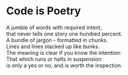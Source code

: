 # Code is Poetry 
A jumble of words with required intent,  
that never tells one story one hundred percent.  
A bundle of jargon - formatted in chunks.  
Lines and lines stacked up like bunks.  
The meaning is clear if you know the intention:  
That which runs or halts in suspension  
is only a yes or no, and is worth the inspection.
